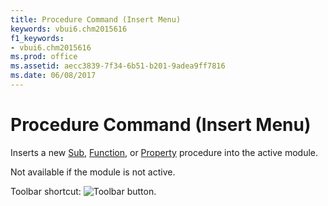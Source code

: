 ```yaml
---
title: Procedure Command (Insert Menu)
keywords: vbui6.chm2015616
f1_keywords:
- vbui6.chm2015616
ms.prod: office
ms.assetid: aecc3839-7f34-6b51-b201-9adea9ff7816
ms.date: 06/08/2017
---
```



# Procedure Command (Insert Menu)

Inserts a new [Sub](../../Glossary/vbe-glossary.md), [Function](../../Glossary/vbe-glossary.md), or [Property](../../Glossary/vbe-glossary.md) procedure into the active module.

Not available if the module is not active.

Toolbar shortcut: 
![Toolbar button](../../../images/tbr_proc_ZA01201726.gif).


